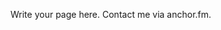 <!--
.. title: Contact Me
.. slug: contact-me
.. date: 2022-05-31 19:14:10 UTC-05:00
.. tags: 
.. category: 
.. link: 
.. description: 
.. type: text
-->

Write your page here.
Contact me via anchor.fm.
